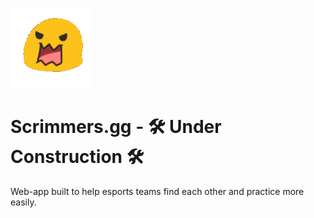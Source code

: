 ![logo](./images/favicon.gif)

# Scrimmers.gg - 🛠️ Under Construction 🛠️


Web-app built to help esports teams find each other and practice more easily.

